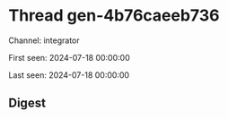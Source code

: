 # Thread gen-4b76caeeb736
Channel: integrator

First seen: 2024-07-18 00:00:00

Last seen: 2024-07-18 00:00:00

## Digest


